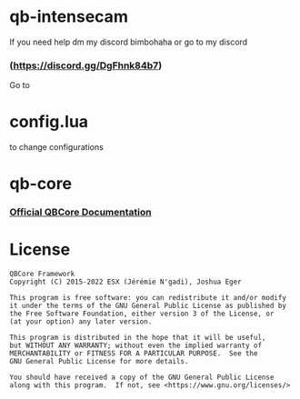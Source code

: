# qb-intensecam
If you need help dm my discord bimbohaha
or go to my discord 

### (https://discord.gg/DgFhnk84b7)

Go to 
# config.lua 
to change configurations

# qb-core

### [Official QBCore Documentation](https://docs.qbcore.org)

# License

    QBCore Framework
    Copyright (C) 2015-2022 ESX (Jérémie N'gadi), Joshua Eger

    This program is free software: you can redistribute it and/or modify
    it under the terms of the GNU General Public License as published by
    the Free Software Foundation, either version 3 of the License, or
    (at your option) any later version.

    This program is distributed in the hope that it will be useful,
    but WITHOUT ANY WARRANTY; without even the implied warranty of
    MERCHANTABILITY or FITNESS FOR A PARTICULAR PURPOSE.  See the
    GNU General Public License for more details.

    You should have received a copy of the GNU General Public License
    along with this program.  If not, see <https://www.gnu.org/licenses/>